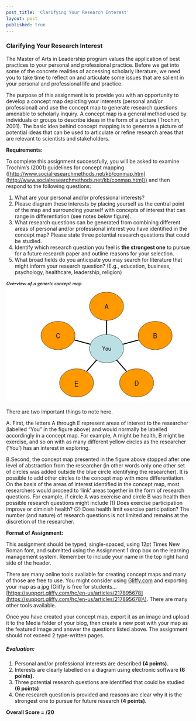 ```yaml
---
post_title: 'Clarifying Your Research Interest'
layout: post
published: true
---
```


### Clarifying Your Research Interest

The Master of Arts in Leadership program values the application of best practices to your personal and professional practice.  Before we get into some of the concrete realities of accessing scholarly literature, we need you to take time to reflect on and articulate some issues that are salient in your personal and professional life and practice.

The purpose of this assignment is to provide you with an opportunity to develop a concept map depicting your interests \(personal and/or professional\) and use the concept map to generate research questions amenable to scholarly inquiry. A concept map is a general method used by individuals or groups to describe ideas in the form of a picture \(Trochim, 2001\). The basic idea behind concept mapping is to generate a picture of potential ideas that can be used to articulate or refine research areas that are relevant to scientists and stakeholders.

**Requirements:**

To complete this assignment successfully, you will be asked to examine Trochim’s \(2001\) guidelines for concept mapping \([http://www.socialresearchmethods.net/kb/conmap.htm](http://www.socialresearchmethods.net/kb/conmap.htm)\) and then respond to the following questions:

1. What are your personal and/or professional interests? 
2. Please diagram these interests by placing yourself as the central point of the map and surrounding yourself with concepts of interest that can range in differentiation \(see notes below figure\). 
3. What research questions can be generated from combining different areas of personal and/or professional interest you have identified in the concept map? Please state three potential research questions that could be studied. 
4. Identify which research question you feel is **the strongest one** to pursue for a future research paper and outline reasons for your selection.
5. What broad fields do you anticipate you may search for literature that might inform your research question? \(E.g., education, business, psychology, healthcare, leadership, religion\)

![](/assets/ConceptMap.JPG)

There are two important things to note here.

A. First, the letters A through E represent areas of interest to the researcher \(labelled “You” in the figure above\) and would normally be labelled accordingly in a concept map. For example, A might be health, B might be exercise, and so on with as many different yellow circles as the researcher \(‘You’\) has an interest in exploring.

B.Second, the concept map presented in the figure above stopped after one level of abstraction from the researcher \(in other words only one other set of circles was added outside the blue circle identifying the researcher\). It is possible to add other circles to the concept map with more differentiation. On the basis of the areas of interest identified in the concept map, most researchers would proceed to ‘link’ areas together in the form of research questions. For example, if circle A was exercise and circle B was health then possible research questions might include \(1\) Does exercise participation improve or diminish health? \(2\) Does health limit exercise participation? The number \(and nature\) of research questions is not limited and remains at the discretion of the researcher.

**Format of Assignment:**

This assignment should be typed, single-spaced, using 12pt Times New Roman font, and submitted using the Assignment 1 drop box on the learning management system. Remember to include your name in the top right hand side of the header.

There are many online tools available for creating concept maps and many of those are free to use. You might consider using [Gliffy.com](http://gliffy.com/) and exporting your map as a jpg \(Gliffy is free for students...[https://support.gliffy.com/hc/en-us/articles/217895678](https://support.gliffy.com/hc/en-us/articles/217895678)\). There are many other tools available.

Once you have created your concept map, export it as an image and upload it to the Media folder of your blog, then create a new post with your map as the featured image and answer the questions listed above.  The assignment should not exceed 2 type-written pages.

##### Evaluation:

1. Personal and/or professional interests are described **\(4 points\).**
2. Interests are clearly labelled on a diagram using electronic software **\(6 points\).**
3. Three potential research questions are identified that could be studied **\(6 points\)**
4. One research question is provided and reasons are clear why it is the strongest one to pursue for future research **\(4 points\).**

**Overall Score = /20**


